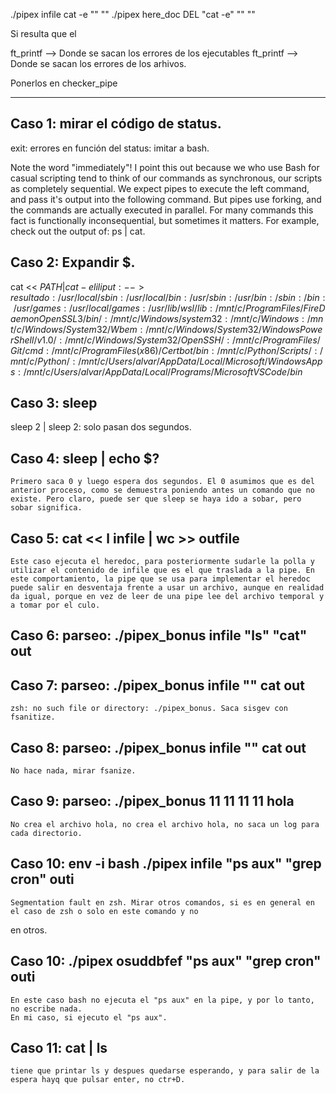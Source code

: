 ./pipex infile cat -e "" ""
./pipex here\_doc DEL "cat -e" "" ""

Si resulta que el 

ft_printf --> Donde se sacan los errores de los ejecutables
ft_printf --> Donde se sacan los errores de los arhivos.

Ponerlos en checker_pipe

--------------------
## Caso 1: mirar el código de status.

exit: errores en función del status: imitar a bash.

Note the word "immediately"! I point this out because we who use Bash for casual scripting tend to think of our commands as synchronous, our scripts as completely sequential. We expect pipes to execute the left command, and pass it's output into the following command. But pipes use forking, and the commands are actually executed in parallel. For many commands this fact is functionally inconsequential, but sometimes it matters. For example, check out the output of: ps | cat. 


## Caso 2: Expandir $.

cat << $PATH | cat -e liliput :--> resultado: /usr/local/sbin:/usr/local/bin:/usr/sbin:/usr/bin:/sbin:/bin:/usr/games:/usr/local/games:/usr/lib/wsl/lib:/mnt/c/Program Files/FireDaemon OpenSSL 3/bin/:/mnt/c/Windows/system32:/mnt/c/Windows:/mnt/c/Windows/System32/Wbem:/mnt/c/Windows/System32/WindowsPowerShell/v1.0/:/mnt/c/Windows/System32/OpenSSH/:/mnt/c/Program Files/Git/cmd:/mnt/c/Program Files (x86)/Certbot/bin:/mnt/c/Python/Scripts/:/mnt/c/Python/:/mnt/c/Users/alvar/AppData/Local/Microsoft/WindowsApps:/mnt/c/Users/alvar/AppData/Local/Programs/Microsoft VS Code/bin$

## Caso 3: sleep

sleep 2 | sleep 2: solo pasan dos segundos.


## Caso 4: sleep | echo $?

	Primero saca 0 y luego espera dos segundos. El 0 asumimos que es del anterior proceso, como se demuestra poniendo antes un comando que no existe. Pero claro, puede ser que sleep se haya ido a sobar, pero sobar significa.

## Caso 5: cat << l infile | wc >> outfile
	Este caso ejecuta el heredoc, para posteriormente sudarle la polla y utilizar el contenido de infile que es el que traslada a la pipe. En este comportamiento, la pipe que se usa para implementar el heredoc puede salir en desventaja frente a usar un archivo, aunque en realidad da igual, porque en vez de leer de una pipe lee del archivo temporal y a tomar por el culo.


## Caso 6: parseo: ./pipex_bonus infile "ls" "cat" out

## Caso 7: parseo:  ./pipex_bonus infile "" cat out 
	zsh: no such file or directory: ./pipex_bonus. Saca sisgev con fsanitize.

## Caso 8: parseo: ./pipex_bonus infile "" cat out
	No hace nada, mirar fsanize.

## Caso 9: parseo: ./pipex_bonus 11 11 11 11 hola
	No crea el archivo hola, no crea el archivo hola, no saca un log para cada directorio.

## Caso 10: env -i bash ./pipex infile "ps aux" "grep cron" outi
	Segmentation fault en zsh. Mirar otros comandos, si es en general en el caso de zsh o solo en este comando y no
en otros.

## Caso 10: ./pipex osuddbfef "ps aux" "grep cron" outi
	En este caso bash no ejecuta el "ps aux" en la pipe, y por lo tanto, no escribe nada.
	En mi caso, si ejecuto el "ps aux".	

## Caso 11: cat | ls
	tiene que printar ls y despues quedarse esperando, y para salir de la espera hayq que pulsar enter, no ctr+D.
